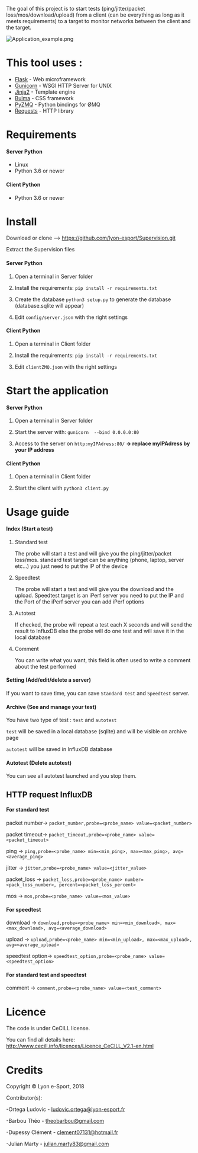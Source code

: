 The goal of this project is to start tests (ping/jitter/packet loss/mos/download/upload) from a client (can be everything as long as it meets requirements) to a target to monitor networks between the client and the target.

![Application_example.png](https://i.imgur.com/bzOrcxy.png)

# This tool uses :

* [Flask](http://flask.pocoo.org/) - Web microframework
* [Gunicorn](https://gunicorn.org/) - WSGI HTTP Server for UNIX
* [Jinja2](http://jinja.pocoo.org/) - Template engine
* [Bulma](https://bulma.io/) - CSS framework
* [PyZMQ](http://zguide.zeromq.org/py:all) - Python bindings for ØMQ
* [Requests](http://docs.python-requests.org/) - HTTP library

# Requirements

#### Server Python
*  Linux
*  Python 3.6 or newer

#### Client Python
*  Python 3.6 or newer

# Install

Download or clone –> https://github.com/lyon-esport/Supervision.git

Extract the Supervision files

#### Server Python
1. Open a terminal in Server folder

2. Install the requirements: `pip install -r requirements.txt`

3. Create the database `python3 setup.py` to generate the database (database.sqlite will appear)

4. Edit `config/server.json` with the right settings

#### Client Python
1. Open a terminal in Client folder

2. Install the requirements: `pip install -r requirements.txt`

3. Edit `clientZMQ.json` with the right settings

# Start the application

#### Server Python

1. Open a terminal in Server folder

2. Start the server with: `gunicorn  --bind 0.0.0.0:80`

2. Access to the server on `http:myIPAdress:80/` **-> replace myIPAdress by your IP address** 

#### Client Python

1. Open a terminal in Client folder

2. Start the client with `python3 client.py`

# Usage guide

#### Index (Start a test)

1. Standard test

    The probe will start a test and will give you the ping/jitter/packet loss/mos. standard test target can be anything (phone, laptop, server etc...) you just need to put the IP of the device

2. Speedtest

    The probe will start a test and will give you the download and the upload. Speedtest target is an iPerf server you need to put the IP and the Port of the iPerf server you can add iPerf options

3. Autotest

    If checked, the probe will repeat a test each X seconds and will send the result to InfluxDB else the probe will do one test and will save it in the local database

4. Comment

    You can write what you want, this field is often used to write a comment about the test performed

#### Setting (Add/edit/delete a server)

If you want to save time, you can save `Standard test` and `Speedtest` server.

#### Archive (See and manage your test)

You have two type of test : `test` and `autotest`

`test` will be saved in a local database (sqlite) and will be visible on archive page

`autotest` will be saved in InfluxDB database

#### Autotest (Delete autotest)

You can see all autotest launched and you stop them.

## HTTP request InfluxDB

#### For standard test

packet number-> `packet_number,probe=<probe_name> value=<packet_number>`

packet timeout-> `packet_timeout,probe=<probe_name> value=<packet_timeout>`

ping -> `ping,probe=<probe_name> min=<min_ping>, max=<max_ping>, avg=<average_ping>`

jitter -> `jitter,probe=<probe_name> value=<jitter_value>`

packet_loss -> `packet_loss,probe=<probe_name> number=<pack_loss_number>, percent=<packet_loss_percent>`

mos -> `mos,probe=<probe_name> value=<mos_value>`

#### For speedtest

download -> `download,probe=<probe_name> min=<min_download>, max=<max_download>, avg=<average_download>`

upload -> `upload,probe=<probe_name> min=<min_upload>, max=<max_upload>, avg=<average_upload>`

speedtest option-> `speedtest_option,probe=<probe_name> value=<speedtest_option>`

#### For standard test and speedtest

comment -> `comment,probe=<probe_name> value=<test_comment>`

# Licence

The code is under CeCILL license.

You can find all details here: http://www.cecill.info/licences/Licence_CeCILL_V2.1-en.html

# Credits

Copyright © Lyon e-Sport, 2018

Contributor(s):

-Ortega Ludovic - ludovic.ortega@lyon-esport.fr

-Barbou Théo - theobarbou@gmail.com

-Dupessy Clément - clement07131@hotmail.fr

-Julian Marty - julian.marty83@gmail.com
